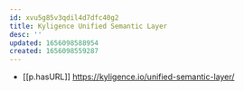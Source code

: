 ```yaml
---
id: xvu5g85v3qdil4d7dfc40g2
title: Kyligence Unified Semantic Layer
desc: ''
updated: 1656098588954
created: 1656098559287
---
```


- [[p.hasURL]] https://kyligence.io/unified-semantic-layer/
